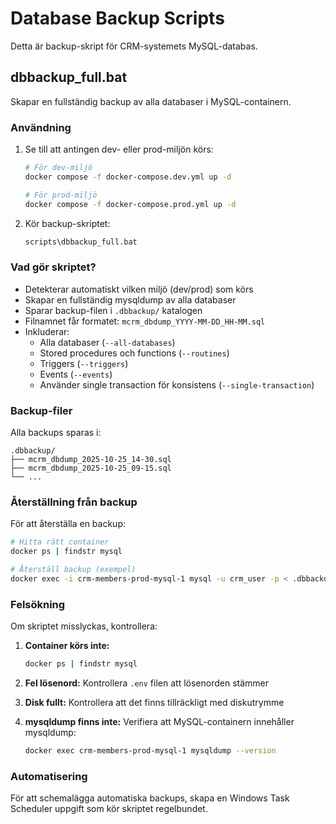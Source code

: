 # Database Backup Scripts

Detta är backup-skript för CRM-systemets MySQL-databas.

## dbbackup_full.bat

Skapar en fullständig backup av alla databaser i MySQL-containern.

### Användning

1. Se till att antingen dev- eller prod-miljön körs:
   ```bash
   # För dev-miljö
   docker compose -f docker-compose.dev.yml up -d

   # För prod-miljö
   docker compose -f docker-compose.prod.yml up -d
   ```

2. Kör backup-skriptet:
   ```bash
   scripts\dbbackup_full.bat
   ```

### Vad gör skriptet?

- Detekterar automatiskt vilken miljö (dev/prod) som körs
- Skapar en fullständig mysqldump av alla databaser
- Sparar backup-filen i `.dbbackup/` katalogen
- Filnamnet får formatet: `mcrm_dbdump_YYYY-MM-DD_HH-MM.sql`
- Inkluderar:
  - Alla databaser (`--all-databases`)
  - Stored procedures och functions (`--routines`)
  - Triggers (`--triggers`)
  - Events (`--events`)
  - Använder single transaction för konsistens (`--single-transaction`)

### Backup-filer

Alla backups sparas i:
```
.dbbackup/
├── mcrm_dbdump_2025-10-25_14-30.sql
├── mcrm_dbdump_2025-10-25_09-15.sql
└── ...
```

### Återställning från backup

För att återställa en backup:

```bash
# Hitta rätt container
docker ps | findstr mysql

# Återställ backup (exempel)
docker exec -i crm-members-prod-mysql-1 mysql -u crm_user -p < .dbbackup\mcrm_dbdump_2025-10-25_14-30.sql
```

### Felsökning

Om skriptet misslyckas, kontrollera:

1. **Container körs inte:**
   ```bash
   docker ps | findstr mysql
   ```

2. **Fel lösenord:** Kontrollera `.env` filen att lösenorden stämmer

3. **Disk fullt:** Kontrollera att det finns tillräckligt med diskutrymme

4. **mysqldump finns inte:** Verifiera att MySQL-containern innehåller mysqldump:
   ```bash
   docker exec crm-members-prod-mysql-1 mysqldump --version
   ```

### Automatisering

För att schemalägga automatiska backups, skapa en Windows Task Scheduler uppgift som kör skriptet regelbundet.
